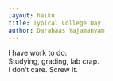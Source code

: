 ```yaml
---
layout: haiku
title: Typical College Day
author: Darahaas Yajamanyam
---
```


I have work to do:<br>
Studying, grading, lab crap.<br>
I don’t care. Screw it.<br>

